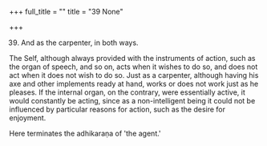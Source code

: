 +++
full_title = ""
title = "39 None"

+++


39. And as the carpenter, in both ways.

The Self, although always provided with the instruments of action, such as the organ of speech, and so on, acts when it wishes to do so, and does not act when it does not wish to do so. Just as a carpenter, although having his axe and other implements ready at hand, works or does not work just as he pleases. If the internal organ, on the contrary, were essentially active, it would constantly be acting, since as a non-intelligent being it could not be influenced by particular reasons for action, such as the desire for enjoyment.

Here terminates the adhikaraṇa of 'the agent.'

